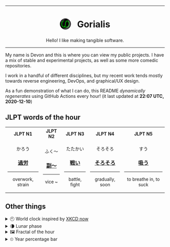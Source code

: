 ***

<h1 align="center">
<sub>
    <img src="readme/resources/avatar.png" height="36">
</sub>
&nbsp;
Gorialis
</h1>
<p align="center">
Hello! I like making tangible software.
</p>

***

My name is Devon and this is where you can view my public projects. I have a mix of stable and experimental projects, as well as some more comedic repositories.

I work in a handful of different disciplines, but my recent work tends mostly towards reverse engineering, DevOps, and graphical/UX design.

As a fun demonstration of what I can do, this README *dynamically regenerates* using GitHub Actions every hour! (it last updated at **22:07 UTC, 2020-12-10**)

<h2>JLPT words of the hour</h2>
<table>
    <tr>
        <th>JLPT N1</th>
        <th>JLPT N2</th>
        <th>JLPT N3</th>
        <th>JLPT N4</th>
        <th>JLPT N5</th>
    </tr>
    <tr>
        <td>
            <p align="center">かろう</p>
            <h3 align="center"><b><a href="https://jisho.org/search/%E9%81%8E%E5%8A%B4">過労</a></b></h3>
            <hr>
            <p align="center">overwork,<wbr> strain</p>
        </td>
        <td>
            <p align="center">ふく～</p>
            <h3 align="center"><b><a href="https://jisho.org/search/%E5%89%AF%EF%BD%9E">副～</a></b></h3>
            <hr>
            <p align="center">vice ~</p>
        </td>
        <td>
            <p align="center">たたかい</p>
            <h3 align="center"><b><a href="https://jisho.org/search/%E6%88%A6%E3%81%84">戦い</a></b></h3>
            <hr>
            <p align="center">battle,<wbr> fight</p>
        </td>
        <td>
            <p align="center">そろそろ</p>
            <h3 align="center"><b><a href="https://jisho.org/search/%E3%81%9D%E3%82%8D%E3%81%9D%E3%82%8D">そろそろ</a></b></h3>
            <hr>
            <p align="center">gradually,<wbr> soon</p>
        </td>
        <td>
            <p align="center">すう</p>
            <h3 align="center"><b><a href="https://jisho.org/search/%E5%90%B8%E3%81%86">吸う</a></b></h3>
            <hr>
            <p align="center">to breathe in,<wbr> to suck</p>
        </td>
    </tr>
</table>

<h2>Other things</h2>
<details>
<summary>🕙  World clock inspired by <a href="https://xkcd.com/now">XKCD now</a></summary>

> <img src="generated/now.png" width="512">

</details>
<details>
<summary>🌘 Lunar phase</summary>

The moon is approximately 89.32% through its phase (Waning Crescent).

</details>
<details>
<summary>&#x1f5bc; Fractal of the hour</summary>

> <img src="generated/fractal.png" width="512">

</details>
<details>
<summary>&#x23f2; Year percentage bar</summary>
<pre><code>2020 [██████████████████▁▁] 94.24%</code></pre>
</details>
